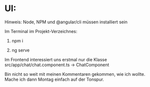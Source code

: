 # UI:

Hinweis: Node, NPM und @angular/cli müssen installiert sein

Im Terminal im Projekt-Verzeichnes:

1. npm i

2. ng serve 

Im Frontend interessiert uns erstmal nur die Klasse src/app/chat/chat.component.ts -> ChatComponent

Bin nicht so weit mit meinen Kommentaren gekommen, wie ich wollte. Mache ich dann Montag einfach auf der Tonspur.
